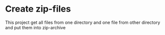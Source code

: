 # Create zip-files

This project get all files from one directory and one file from other directory and put them into zip-archive
